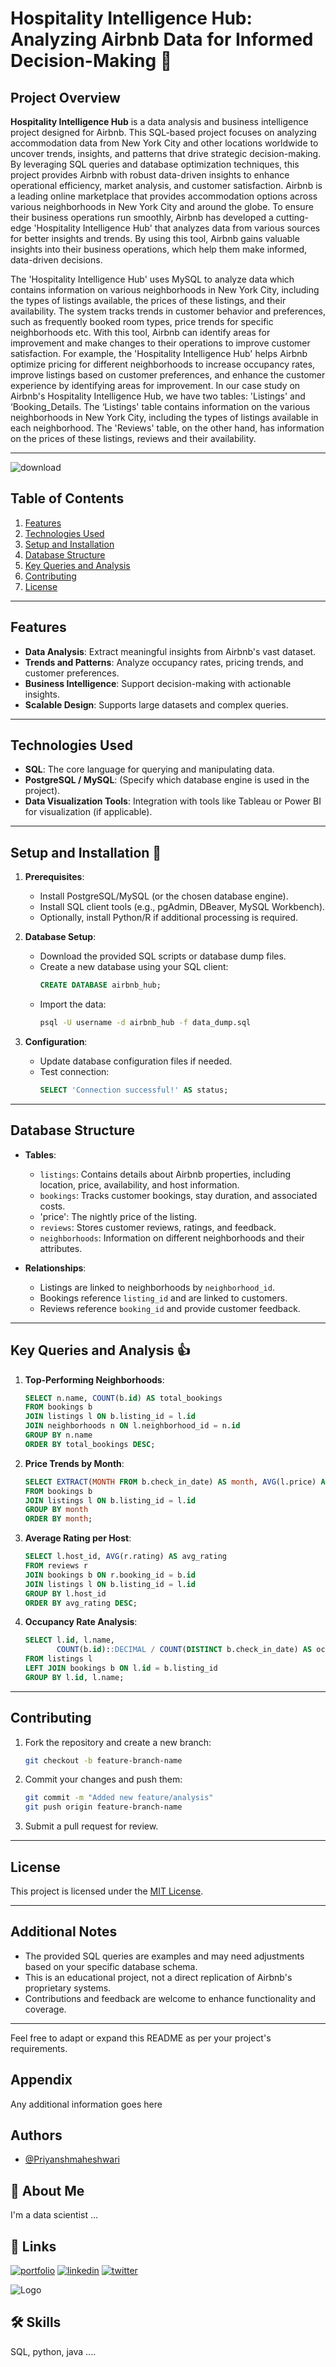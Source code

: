 
# Hospitality Intelligence Hub: Analyzing Airbnb Data for Informed Decision-Making 🏥

## Project Overview
**Hospitality Intelligence Hub** is a data analysis and business intelligence project designed for Airbnb. This SQL-based project focuses on analyzing accommodation data from New York City and other locations worldwide to uncover trends, insights, and patterns that drive strategic decision-making. By leveraging SQL queries and database optimization techniques, this project provides Airbnb with robust data-driven insights to enhance operational efficiency, market analysis, and customer satisfaction. 
Airbnb is a leading online marketplace that provides accommodation options across various neighborhoods in New York City and around the globe. To ensure their business operations run smoothly, Airbnb has developed a cutting-edge 'Hospitality Intelligence Hub' that analyzes data from various sources for better insights and trends. By using this tool, Airbnb gains valuable insights into their business operations, which help them make informed, data-driven decisions.

The 'Hospitality Intelligence Hub' uses MySQL to analyze data which contains information on various neighborhoods in New York City, including the types of listings available, the prices of these listings, and their availability. The system tracks trends in customer behavior and preferences, such as frequently booked room types, price trends for specific neighborhoods etc. With this tool, Airbnb can identify areas for improvement and make changes to their operations to improve customer satisfaction. For example, the 'Hospitality Intelligence Hub' helps Airbnb optimize pricing for different neighborhoods to increase occupancy rates, improve listings based on customer preferences, and enhance the customer experience by identifying areas for improvement. In our case study on Airbnb's Hospitality Intelligence Hub, we have two tables: 'Listings' and ‘Booking_Details. The ‘Listings' table contains information on the various neighborhoods in New York City, including the types of listings available in each neighborhood. The 'Reviews' table, on the other hand, has information on the prices of these listings, reviews and their availability.

---
![download](https://github.com/user-attachments/assets/de05083b-9819-4d85-b32a-10ee5b541b66)


## Table of Contents

1. [Features](#features)
2. [Technologies Used](#technologies-used)
3. [Setup and Installation](#setup-and-installation)
4. [Database Structure](#database-structure)
5. [Key Queries and Analysis](#key-queries-and-analysis)
6. [Contributing](#contributing)
7. [License](#license)

---

## Features

- **Data Analysis**: Extract meaningful insights from Airbnb's vast dataset.
- **Trends and Patterns**: Analyze occupancy rates, pricing trends, and customer preferences.
- **Business Intelligence**: Support decision-making with actionable insights.
- **Scalable Design**: Supports large datasets and complex queries.

---

## Technologies Used

- **SQL**: The core language for querying and manipulating data.
- **PostgreSQL / MySQL**: (Specify which database engine is used in the project).
- **Data Visualization Tools**: Integration with tools like Tableau or Power BI for visualization (if applicable).

---

## Setup and Installation 🦫

1. **Prerequisites**:
    - Install PostgreSQL/MySQL (or the chosen database engine).
    - Install SQL client tools (e.g., pgAdmin, DBeaver, MySQL Workbench).
    - Optionally, install Python/R if additional processing is required.

2. **Database Setup**:
    - Download the provided SQL scripts or database dump files.
    - Create a new database using your SQL client:
      ```sql
      CREATE DATABASE airbnb_hub;
      ```
    - Import the data:
      ```bash
      psql -U username -d airbnb_hub -f data_dump.sql
      ```

3. **Configuration**:
    - Update database configuration files if needed.
    - Test connection:
      ```sql
      SELECT 'Connection successful!' AS status;
      ```

---

## Database Structure

- **Tables**:
  - `listings`: Contains details about Airbnb properties, including location, price, availability, and host information.
  - `bookings`: Tracks customer bookings, stay duration, and associated costs.
  -  'price': The nightly price of the listing.
  - `reviews`: Stores customer reviews, ratings, and feedback.
  - `neighborhoods`: Information on different neighborhoods and their attributes.

- **Relationships**:
  - Listings are linked to neighborhoods by `neighborhood_id`.
  - Bookings reference `listing_id` and are linked to customers.
  - Reviews reference `booking_id` and provide customer feedback.

---

## Key Queries and Analysis :+1:

1. **Top-Performing Neighborhoods**:
   ```sql
   SELECT n.name, COUNT(b.id) AS total_bookings
   FROM bookings b
   JOIN listings l ON b.listing_id = l.id
   JOIN neighborhoods n ON l.neighborhood_id = n.id
   GROUP BY n.name
   ORDER BY total_bookings DESC;
   ```

2. **Price Trends by Month**:
   ```sql
   SELECT EXTRACT(MONTH FROM b.check_in_date) AS month, AVG(l.price) AS avg_price
   FROM bookings b
   JOIN listings l ON b.listing_id = l.id
   GROUP BY month
   ORDER BY month;
   ```

3. **Average Rating per Host**:
   ```sql
   SELECT l.host_id, AVG(r.rating) AS avg_rating
   FROM reviews r
   JOIN bookings b ON r.booking_id = b.id
   JOIN listings l ON b.listing_id = l.id
   GROUP BY l.host_id
   ORDER BY avg_rating DESC;
   ```

4. **Occupancy Rate Analysis**:
   ```sql
   SELECT l.id, l.name, 
          COUNT(b.id)::DECIMAL / COUNT(DISTINCT b.check_in_date) AS occupancy_rate
   FROM listings l
   LEFT JOIN bookings b ON l.id = b.listing_id
   GROUP BY l.id, l.name;
   ```

---

## Contributing

1. Fork the repository and create a new branch:
   ```bash
   git checkout -b feature-branch-name
   ```
2. Commit your changes and push them:
   ```bash
   git commit -m "Added new feature/analysis"
   git push origin feature-branch-name
   ```
3. Submit a pull request for review.

---

## License

This project is licensed under the [MIT License](LICENSE).

---

## Additional Notes

- The provided SQL queries are examples and may need adjustments based on your specific database schema.
- This is an educational project, not a direct replication of Airbnb's proprietary systems.
- Contributions and feedback are welcome to enhance functionality and coverage.

--- 

Feel free to adapt or expand this README as per your project's requirements.
## Appendix

Any additional information goes here


## Authors

- [@Priyanshmaheshwari](https://github.com/PriyanshMaheshwari0511/)


## 🚀 About Me
I'm a data scientist ...


## 🔗 Links
[![portfolio](https://img.shields.io/badge/my_portfolio-000?style=for-the-badge&logo=ko-fi&logoColor=white)](https://katherineoelsner.com/)
[![linkedin](https://img.shields.io/badge/linkedin-0A66C2?style=for-the-badge&logo=linkedin&logoColor=white)]([https://www.linkedin.com/](https://www.linkedin.com/in/priyansh-maheshwari-834a8b1b4/))
[![twitter](https://img.shields.io/badge/twitter-1DA1F2?style=for-the-badge&logo=twitter&logoColor=white)](https://twitter.com/)



![Logo](https://github.com/user-attachments/assets/f8473cc6-cde6-4f00-92c3-00adcd29031c)

## 🛠 Skills
SQL, python, java ....




